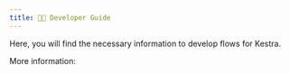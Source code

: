 ```yaml
---
title: 🧑‍💻 Developer Guide
---
```


Here, you will find the necessary information to develop flows for Kestra.

More information:

<ChildTableOfContents :max="1" />
